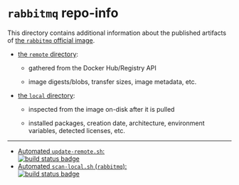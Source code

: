 # `rabbitmq` repo-info

This directory contains additional information about the published artifacts of [the `rabbitmq` official image](https://hub.docker.com/_/rabbitmq/).

-	[the `remote` directory](remote/):

	-	gathered from the Docker Hub/Registry API

	-	image digests/blobs, transfer sizes, image metadata, etc.

-	[the `local` directory](local/):

	-	inspected from the image on-disk after it is pulled

	-	installed packages, creation date, architecture, environment variables, detected licenses, etc.

---

-	[Automated `update-remote.sh`:  
	![build status badge](https://doi-janky.infosiftr.net/job/repo-info/job/remote/badge/icon)](https://doi-janky.infosiftr.net/job/repo-info/job/remote/)
-	[Automated `scan-local.sh` (`rabbitmq`):  
	![build status badge](https://doi-janky.infosiftr.net/job/repo-info/job/local/job/rabbitmq/badge/icon)](https://doi-janky.infosiftr.net/job/repo-info/job/local/job/rabbitmq)
